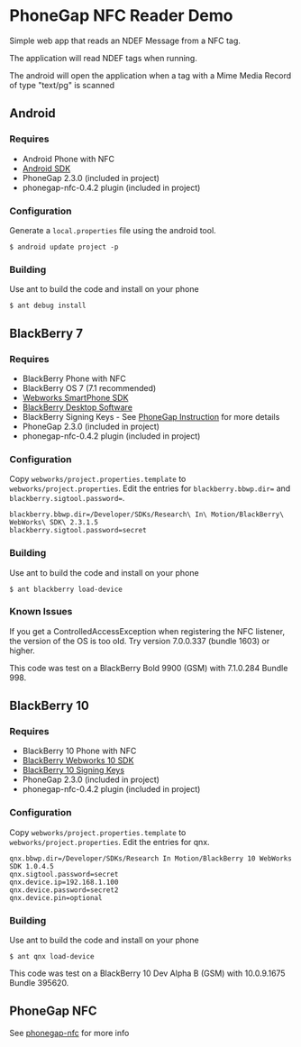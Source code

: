 # PhoneGap NFC Reader Demo

Simple web app that reads an NDEF Message from a NFC tag. 

The application will read NDEF tags when running.

The android will open the application when a tag with a Mime Media Record of type "text/pg" is scanned

## Android

### Requires 

* Android Phone with NFC
* [Android SDK](http://developer.android.com/sdk/index.html)
* PhoneGap 2.3.0 (included in project)
* phonegap-nfc-0.4.2 plugin (included in project)

### Configuration

Generate a `local.properties` file using the android tool.

	$ android update project -p

### Building

Use ant to build the code and install on your phone

	$ ant debug install

## BlackBerry 7

### Requires 

* BlackBerry Phone with NFC 
* BlackBerry OS 7 (7.1 recommended)
* [Webworks SmartPhone SDK](https://bdsc.webapps.blackberry.com/html5/download/sdk)
* [BlackBerry Desktop Software](http://us.blackberry.com/apps-software/desktop/)
* BlackBerry Signing Keys - See [PhoneGap Instruction](http://docs.phonegap.com/en/1.7.0/guide_getting-started_blackberry_index.md.html#Getting%20Started%20with%20Blackberry_5b_deploy_to_device_windows_and_mac) for more details
* PhoneGap 2.3.0 (included in project)
* phonegap-nfc-0.4.2 plugin (included in project)

### Configuration

Copy `webworks/project.properties.template` to `webworks/project.properties`.  Edit the entries for `blackberry.bbwp.dir=` and `blackberry.sigtool.password=`. 

	blackberry.bbwp.dir=/Developer/SDKs/Research\ In\ Motion/BlackBerry\ WebWorks\ SDK\ 2.3.1.5
	blackberry.sigtool.password=secret

### Building

Use ant to build the code and install on your phone

	$ ant blackberry load-device
	
### Known Issues

If you get a ControlledAccessException when registering the NFC listener, the version of the OS is too old.  Try version 7.0.0.337 (bundle 1603) or higher.

This code was test on a BlackBerry Bold 9900 (GSM) with 7.1.0.284 Bundle 998.

## BlackBerry 10

### Requires 

* BlackBerry 10 Phone with NFC 
* [BlackBerry Webworks 10 SDK](https://developer.blackberry.com/html5/download/)
* [BlackBerry 10 Signing Keys](https://www.blackberry.com/SignedKeys/codesigning.html)
* PhoneGap 2.3.0 (included in project)
* phonegap-nfc-0.4.2 plugin (included in project)

### Configuration

Copy `webworks/project.properties.template` to `webworks/project.properties`. Edit the entries for qnx.

    qnx.bbwp.dir=/Developer/SDKs/Research In Motion/BlackBerry 10 WebWorks SDK 1.0.4.5
    qnx.sigtool.password=secret
    qnx.device.ip=192.168.1.100
    qnx.device.password=secret2
    qnx.device.pin=optional

### Building

Use ant to build the code and install on your phone

    $ ant qnx load-device

This code was test on a BlackBerry 10 Dev Alpha B (GSM) with 10.0.9.1675 Bundle 395620.

## PhoneGap NFC

See [phonegap-nfc](https://github.com/chariotsolutions/phonegap-nfc) for more info

